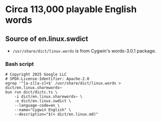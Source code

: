 # Circa 113,000 playable English words

## Source of en.linux.swdict

* `/usr/share/dict/linux.words` is from Cygwin's words-3.0.1 package.

### Bash script

```shell
# Copyright 2025 Google LLC
# SPDX-License-Identifier: Apache-2.0
egrep '^[a-z][a-z]+$' /usr/share/dict/linux.words > dict/en.linux.sharewords~
bun run dict/dictc.ts \
    -i dict/en.linux.sharewords~ \
    -o dict/en.linux.swdict \
    --language-code=en \
    --name="Cygwin English" \
    --description="$(< dict/en.linux.md)"
```
